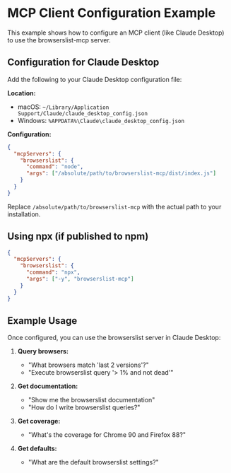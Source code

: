 # MCP Client Configuration Example

This example shows how to configure an MCP client (like Claude Desktop) to use the browserslist-mcp server.

## Configuration for Claude Desktop

Add the following to your Claude Desktop configuration file:

**Location:**
- macOS: `~/Library/Application Support/Claude/claude_desktop_config.json`
- Windows: `%APPDATA%\Claude\claude_desktop_config.json`

**Configuration:**

```json
{
  "mcpServers": {
    "browserslist": {
      "command": "node",
      "args": ["/absolute/path/to/browserslist-mcp/dist/index.js"]
    }
  }
}
```

Replace `/absolute/path/to/browserslist-mcp` with the actual path to your installation.

## Using npx (if published to npm)

```json
{
  "mcpServers": {
    "browserslist": {
      "command": "npx",
      "args": ["-y", "browserslist-mcp"]
    }
  }
}
```

## Example Usage

Once configured, you can use the browserslist server in Claude Desktop:

1. **Query browsers:**
   - "What browsers match 'last 2 versions'?"
   - "Execute browserslist query '> 1% and not dead'"

2. **Get documentation:**
   - "Show me the browserslist documentation"
   - "How do I write browserslist queries?"

3. **Get coverage:**
   - "What's the coverage for Chrome 90 and Firefox 88?"

4. **Get defaults:**
   - "What are the default browserslist settings?"

